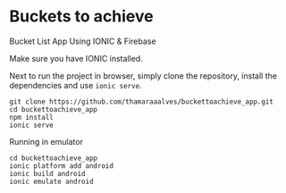 # Buckets to achieve

Bucket List App Using IONIC &amp; Firebase

Make sure you have IONIC installed.

Next to run the project in browser, simply clone the repository, install the dependencies and use `ionic serve`.

```
git clone https://github.com/thamaraaalves/buckettoachieve_app.git
cd buckettoachieve_app
npm install
ionic serve
```

Running in emulator 

```
cd buckettoachieve_app
ionic platform add android
ionic build android
ionic emulate android
```

